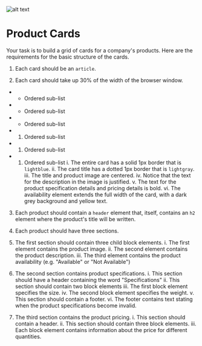 ![alt text](https://repository-images.githubusercontent.com/80960154/10ba1080-a5af-11e9-802e-720d8ef72ef9
 "Product card poster image")
 
# Product Cards

Your task is to build a grid of cards for a company's products. Here are the requirements for the basic structure of the cards.

1. Each card should be an `article`.

2. Each card should take up 30% of the width of the browser window.
-  * Ordered sub-list
-  * Ordered sub-list
-  * Ordered sub-list
-  1. Ordered sub-list
-  1. Ordered sub-list
-  1. Ordered sub-list
		i. 			The entire card has a solid 1px border that is `lightblue`.
		ii. 		The card title has a dotted 1px border that is `lightgray`.
		iii. 		The title and product image are centered. 
		iv. 		Notice that the text for the description in the image is justified.
		v. 			The text for the product specification details and pricing details is bold.
		vi. 		The availability element extends the full width of the card, with a dark grey background and yellow text.

3. Each product should contain a `header` element that, itself, contains an `h2` element where the product's title will be written.

4. Each product should have three sections.

5. The first section should contain three child block elements.
    i.      The first element contains the product image.
		ii.     The second element contains the product description.
		iii.    The third element contains the product availability (e.g. "Available" or "Not Available") 

6. The second section contains product specifications.
    i.      This section should have a header containing the word "Specifications"
 		ii.    This section should contain two block elements 
    iii.    The first block element specifies the size.
    iv.     The second block element specifies the weight.
 		v.      This section should contain a footer.
    vi.     The footer contains text stating when the product specifications become invalid. 

7. The third section contains the product pricing. 
		i.      This section should contain a header. 
		ii.     This section should contain three block elements. 
		iii.    Each block element contains information about the price for different quantities. 
            


